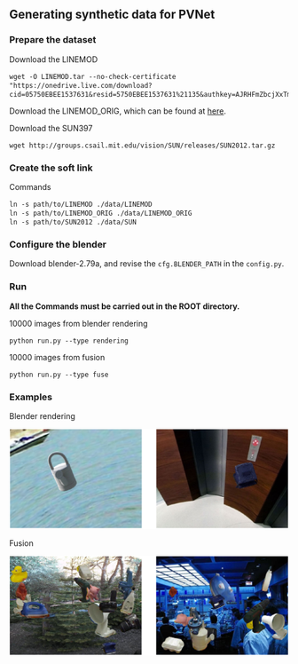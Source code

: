 ## Generating synthetic data for PVNet

### Prepare the dataset

Download the LINEMOD

```
wget -O LINEMOD.tar --no-check-certificate "https://onedrive.live.com/download?cid=05750EBEE1537631&resid=5750EBEE1537631%21135&authkey=AJRHFmZbcjXxTmI"
```

Download the LINEMOD_ORIG, which can be found at [here](http://campar.in.tum.de/Main/StefanHinterstoisser).

Download the SUN397

```
wget http://groups.csail.mit.edu/vision/SUN/releases/SUN2012.tar.gz
```

### Create the soft link

Commands

```
ln -s path/to/LINEMOD ./data/LINEMOD
ln -s path/to/LINEMOD_ORIG ./data/LINEMOD_ORIG
ln -s path/to/SUN2012 ./data/SUN
```

### Configure the blender

Download blender-2.79a, and revise the `cfg.BLENDER_PATH` in the `config.py`.

### Run

**All the Commands must be carried out in the ROOT directory.**

10000 images from blender rendering

```
python run.py --type rendering
```

10000 images from fusion

```
python run.py --type fuse
```

### Examples

Blender rendering

![blender](./assets/blender.png)

Fusion

![fusion](./assets/fuse.png)

